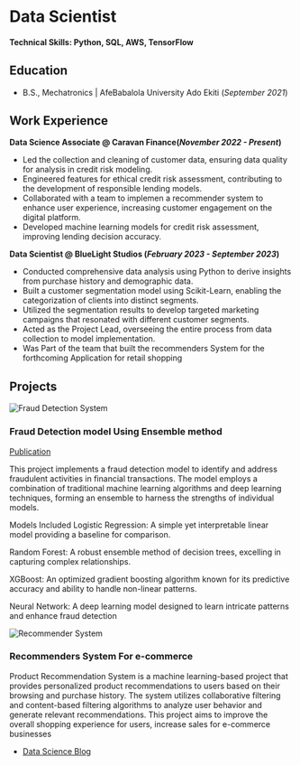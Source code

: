 # Data Scientist

#### Technical Skills: Python, SQL, AWS, TensorFlow

## Education
- B.S., Mechatronics | AfeBabalola University Ado Ekiti (_September 2021_)

## Work Experience
**Data Science Associate @ Caravan Finance(_November 2022 - Present_)**
- Led the collection and cleaning of customer data, ensuring data
quality for analysis in credit risk modeling.
- Engineered features for ethical credit risk assessment,
contributing to the development of responsible lending models.
- Collaborated with a team to implemen a recommender system
to enhance user experience, increasing customer engagement
on the digital platform.
- Developed machine learning models for credit risk
assessment, improving lending decision accuracy.

**Data Scientist @ BlueLight Studios (_February 2023 - September 2023_)**
- Conducted comprehensive data analysis using Python to derive insights from
purchase history and demographic data.
- Built a customer segmentation model using Scikit-Learn, enabling the
categorization of clients into distinct segments.
- Utilized the segmentation results to develop targeted marketing campaigns
that resonated with different customer segments.
- Acted as the Project Lead, overseeing the entire process from data collection
to model implementation.
- Was Part of the team that built the recommenders System for the forthcoming
Application for retail shopping

## Projects

![Fraud Detection System](assets/recommendation_system.png)
### Fraud Detection model Using Ensemble method
[Publication](https://medium.com/@otukoyaismail/a-project-walkthrough-into-a-fraud-detection-model-05ee93c55e30)

This project implements a fraud detection model to identify and address fraudulent activities in financial transactions. The model employs a combination of traditional machine learning algorithms and deep learning techniques, forming an ensemble to harness the strengths of individual models.

Models Included Logistic Regression: A simple yet interpretable linear model providing a baseline for comparison.

Random Forest: A robust ensemble method of decision trees, excelling in capturing complex relationships.

XGBoost: An optimized gradient boosting algorithm known for its predictive accuracy and ability to handle non-linear patterns.

Neural Network: A deep learning model designed to learn intricate patterns and enhance fraud detection

![Recommender System](assets/recommendation_system.png)

### Recommenders System For e-commerce


Product Recommendation System is a machine learning-based project that provides personalized product recommendations to users based on their browsing and purchase history. The system utilizes collaborative filtering and content-based filtering algorithms to analyze user behavior and generate relevant recommendations. This project aims to improve the overall shopping experience for users, increase sales for e-commerce businesses





- [Data Science Blog](https://medium.com/@otukoyaismail/)

